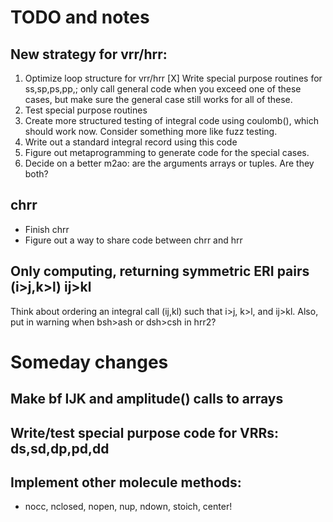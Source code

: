 # TODO and notes

## New strategy for vrr/hrr:
1. Optimize loop structure for vrr/hrr
[X] Write special purpose routines for ss,sp,ps,pp,; only call general 
code when you exceed one of these cases, but make sure the general case still works
for all of these.
2. Test special purpose routines
3. Create more structured testing of integral code using coulomb(), which should work now.
Consider something more like fuzz testing.
5. Write out a standard integral record using this code
6. Figure out metaprogramming to generate code for the special cases.
7. Decide on a better m2ao: are the arguments arrays or tuples. Are they both?

## chrr
- Finish chrr
- Figure out a way to share code between chrr and hrr

## Only computing, returning symmetric ERI pairs (i>j,k>l) ij>kl
Think about ordering an integral call (ij,kl) such that i>j, k>l, and ij>kl.
Also, put in warning when bsh>ash or dsh>csh in hrr2?

# Someday changes
## Make bf IJK and amplitude() calls to arrays
## Write/test special purpose code for VRRs: ds,sd,dp,pd,dd

## Implement other molecule methods:
- nocc, nclosed, nopen, nup, ndown, stoich, center!

